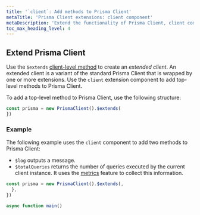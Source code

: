 ```yaml
---
title: '`client`: Add methods to Prisma Client'
metaTitle: 'Prisma Client extensions: client component'
metaDescription: 'Extend the functionality of Prisma Client, client component'
toc_max_heading_level: 4
---
```


## Extend Prisma Client

Use the `$extends` [client-level method](/orm/reference/prisma-client-reference#client-methods) to create an _extended client_. An extended client is a variant of the standard Prisma Client that is wrapped by one or more extensions. Use the `client` extension component to add top-level methods to Prisma Client.

To add a top-level method to Prisma Client, use the following structure:

```ts
const prisma = new PrismaClient().$extends(
})
```

### Example

The following example uses the `client` component to add two methods to Prisma Client:

- `$log` outputs a message.
- `$totalQueries` returns the number of queries executed by the current client instance. It uses the [metrics](/orm/prisma-client/observability-and-logging/metrics) feature to collect this information.

```ts
const prisma = new PrismaClient().$extends(,
  },
})

async function main() 
```